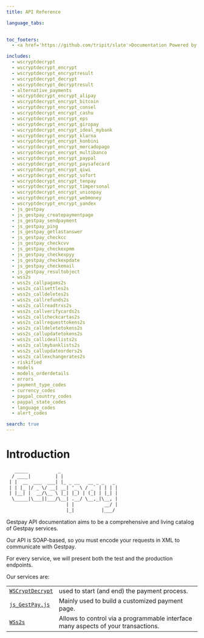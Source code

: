 ```yaml
---
title: API Reference

language_tabs:
  

toc_footers:
  - <a href='https://github.com/tripit/slate'>Documentation Powered by Slate</a>

includes:
  - wscryptdecrypt
  - wscryptdecrypt_encrypt
  - wscryptdecrypt_encryptresult
  - wscryptdecrypt_decrypt
  - wscryptdecrypt_decryptresult
  - alternative_payments
  - wscryptdecrypt_encrypt_alipay
  - wscryptdecrypt_encrypt_bitcoin
  - wscryptdecrypt_encrypt_consel
  - wscryptdecrypt_encrypt_cashu
  - wscryptdecrypt_encrypt_eps
  - wscryptdecrypt_encrypt_giropay
  - wscryptdecrypt_encrypt_ideal_mybank
  - wscryptdecrypt_encrypt_klarna
  - wscryptdecrypt_encrypt_konbini
  - wscryptdecrypt_encrypt_mercadopago
  - wscryptdecrypt_encrypt_multibanco
  - wscryptdecrypt_encrypt_paypal
  - wscryptdecrypt_encrypt_paysafecard
  - wscryptdecrypt_encrypt_qiwi
  - wscryptdecrypt_encrypt_sofort
  - wscryptdecrypt_encrypt_tenpay
  - wscryptdecrypt_encrypt_timpersonal
  - wscryptdecrypt_encrypt_unionpay
  - wscryptdecrypt_encrypt_webmoney
  - wscryptdecrypt_encrypt_yandex
  - js_gestpay
  - js_gestpay_createpaymentpage
  - js_gestpay_sendpayment
  - js_gestpay_ping
  - js_gestpay_getlastanswer
  - js_gestpay_checkcc
  - js_gestpay_checkcvv
  - js_gestpay_checkexpmm
  - js_gestpay_checkexpyy
  - js_gestpay_checkexpdate
  - js_gestpay_checkemail
  - js_gestpay_resultobject
  - wss2s
  - wss2s_callpagams2s
  - wss2s_callsettles2s
  - wss2s_calldeletes2s
  - wss2s_callrefunds2s
  - wss2s_callreadtrxs2s
  - wss2s_callverifycards2s
  - wss2s_callcheckcartas2s
  - wss2s_callrequesttokens2s
  - wss2s_calldeletetokens2s
  - wss2s_callupdatetokens2s
  - wss2s_callideallists2s
  - wss2s_callmybanklists2s
  - wss2s_callupdateorders2s
  - wss2s_callexchangerates2s
  - riskified
  - models
  - models_orderdetails
  - errors
  - payment_type_codes
  - currency_codes
  - paypal_country_codes
  - paypal_state_codes
  - language_codes
  - alert_codes

search: true
---
```


# Introduction


```xml
   _____           _                     
  / ____|         | |                    
 | |  __  ___  ___| |_ _ __   __ _ _   _ 
 | | |_ |/ _ \/ __| __| '_ \ / _` | | | |
 | |__| |  __/\__ \ |_| |_) | (_| | |_| |
  \_____|\___||___/\__| .__/ \__,_|\__, |
                      | |           __/ |
                      |_|          |___/ 
```

Gestpay API documentation aims to be a comprehensive and living catalog of Gestpay services.

Our API is SOAP-based, so you must encode your requests in XML to communicate with Gestpay.

For every service, we will present both the test and the production endpoints.   

Our services are: 

|     |     | 
| --- | --- | 
| [`WSCryptDecrypt`](#wscryptdecrypt-api) | used to start (and end) the payment process. | 
| [`js_GestPay.js`](#js_gestpay-js-api) | Mainly used to build a customized payment page. | 
| [`WSs2s`](#wss2s-api) | Allows to control via a programmable interface many aspects of your transactions. |

